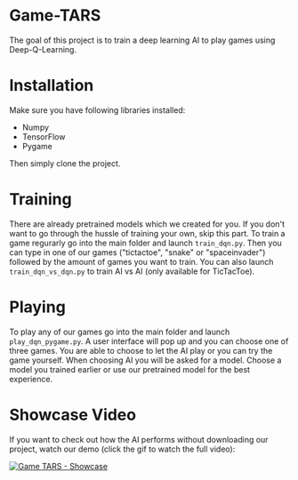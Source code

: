 # Game-TARS
The goal of this project is to train a deep learning AI to play games using Deep-Q-Learning.

# Installation
Make sure you have following libraries installed:
- Numpy
- TensorFlow
- Pygame

Then simply clone the project.

# Training
There are already pretrained models which we created for you. If you don't want to go through the hussle of training your own, skip this part.
To train a game regurarly go into the main folder and launch `train_dqn.py`. Then you can type in one of our games ("tictactoe", "snake" or "spaceinvader") followed by the amount of games you want to train.
You can also launch `train_dqn_vs_dqn.py` to train AI vs AI (only available for TicTacToe).

# Playing
To play any of our games go into the main folder and launch `play_dqn_pygame.py`. A user interface will pop up and you can choose one of three games. 
You are able to choose to let the AI play or you can try the game yourself. When choosing AI you will be asked for a model. Choose a model you trained earlier or use our pretrained model for the best experience.

# Showcase Video
If you want to check out how the AI performs without downloading our project, watch our demo (click the gif to watch the full video):

[![Game TARS - Showcase](https://j.gifs.com/P7vOjl.gif)](https://www.youtube.com/watch?v=Ix2q-pfDjgg&feature=youtu.be)
